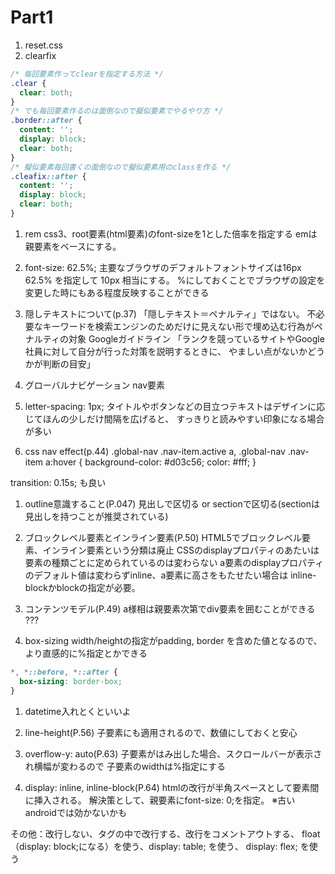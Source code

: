 # Part1

1. reset.css
1. clearfix
```css
/* 毎回要素作ってclearを指定する方法 */
.clear {
  clear: both;
}
/* でも毎回要素作るのは面倒なので擬似要素でやるやり方 */
.border::after {
  content: '';
  display: block;
  clear: both;
}
/* 擬似要素毎回書くの面倒なので擬似要素用のclassを作る */
.cleafix::after {
  content: '';
  display: block;
  clear: both;
}
```

1. rem
css3、root要素(html要素)のfont-sizeを1とした倍率を指定する
emは親要素をベースにする。
1. font-size: 62.5%;
主要なブラウザのデフォルトフォントサイズは16px
62.5% を指定して 10px 相当にする。
%にしておくことでブラウザの設定を変更した時にもある程度反映することができる


1. 隠しテキストについて(p.37)
「隠しテキスト＝ペナルティ」ではない。
不必要なキーワードを検索エンジンのためだけに見えない形で埋め込む行為がペナルティの対象
Googleガイドライン
「ランクを競っているサイトやGoogle社員に対して自分が行った対策を説明するときに、
やましい点がないかどうかが判断の目安」

1. グローバルナビゲーション
nav要素

1. letter-spacing: 1px;
タイトルやボタンなどの目立つテキストはデザインに応じてほんの少しだけ間隔を広げると、
すっきりと読みやすい印象になる場合が多い

1. css nav effect(p.44)
.global-nav .nav-item.active a,
.global-nav .nav-item a:hover {
  background-color: #d03c56;
  color: #fff;
}

transition: 0.15s;
も良い

1. outline意識すること(P.047)
見出しで区切る or sectionで区切る(sectionは見出しを持つことが推奨されている)

1. ブロックレベル要素とインライン要素(P.50)
HTML5でブロックレベル要素、インライン要素という分類は廃止
CSSのdisplayプロパティのあたいは要素の種類ごとに定められているのは変わらない
a要素のdisplayプロパティのデフォルト値は変わらずinline、a要素に高さをもたせたい場合は
inline-blockかblockの指定が必要。

1. コンテンツモデル(P.49)
a様相は親要素次第でdiv要素を囲むことができる
???

1. box-sizing
width/heightの指定がpadding, border を含めた値となるので、より直感的に%指定とかできる
```css
*, *::before, *::after {
  box-sizing: border-box;
}
```

1. datetime入れとくといいよ

1. line-height(P.56)
子要素にも適用されるので、数値にしておくと安心

1. overflow-y: auto(P.63)
子要素がはみ出した場合、スクロールバーが表示され横幅が変わるので
子要素のwidthは%指定にする

1. display: inline, inline-block(P.64)
htmlの改行が半角スペースとして要素間に挿入される。
解決策として、親要素にfont-size: 0;を指定。
※古いandroidでは効かないかも

その他：改行しない、タグの中で改行する、改行をコメントアウトする、
float（display: block;になる）を使う、display: table; を使う、
display: flex; を使う
